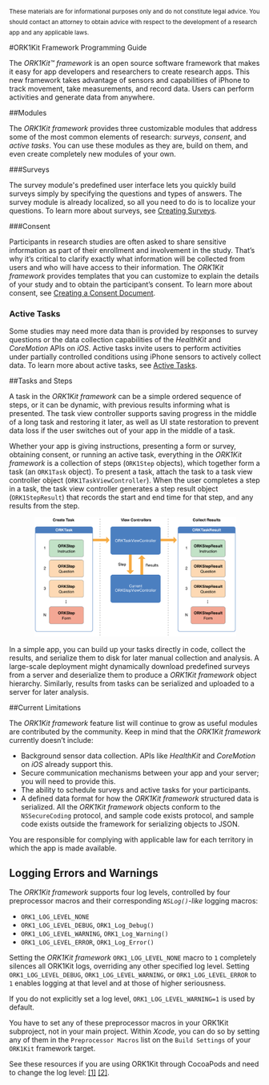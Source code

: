 #
<sub>These materials are for informational purposes only and do not constitute legal advice. You should contact an attorney to obtain advice with respect to the development of a research app and any applicable laws.</sub>

#ORK1Kit Framework Programming Guide

The *ORK1Kit™ framework* is an open source software framework that makes it easy for app
developers and researchers to create research apps. This new framework takes advantage of sensors
and capabilities of iPhone to track movement, take measurements, and record data. Users can perform
activities and generate data from anywhere.

##Modules   

The *ORK1Kit framework* provides three customizable modules that address some of  the most
common elements of research: *surveys*, *consent*, and *active tasks*. You can use these modules as they
are, build on them, and even create completely new modules of your own.

###Surveys

The survey module's predefined user interface lets you quickly build surveys simply by specifying
the questions and types of answers. The survey module is already localized, so all you need to do is
to localize your questions. To learn more about surveys, see
[Creating Surveys](CreatingSurveys-template).

###Consent

Participants in research studies are often asked to share sensitive information as part of their
enrollment and involvement in the study. That’s why it’s critical to clarify exactly what
information will be collected from users and who will have access to their information. The
*ORK1Kit framework* provides templates that you can customize to explain the details of your
study and to obtain the participant’s consent. To learn more about consent, see
[Creating a Consent Document](InformedConsent-template).

### Active Tasks
Some studies may need more data than is provided by responses to survey questions or the data
collection capabilities of the *HealthKit* and *CoreMotion* APIs on *iOS*. Active tasks invite users
to perform activities under partially controlled conditions using iPhone sensors to actively collect
data. To learn more about active tasks, see [Active Tasks](ActiveTasks-template).

##Tasks and Steps

A task in the *ORK1Kit framework* can be a simple ordered sequence of steps, or it can be
dynamic, with previous results informing what is presented. The task view controller supports saving
progress in the middle of a long task and restoring it later, as well as UI state restoration to
prevent data loss if the user switches out of your app in the middle of a task.

Whether your app is giving instructions, presenting a form or survey, obtaining consent, or running
an active task, everything in the *ORK1Kit framework* is a collection of steps
(`ORK1Step` objects), which together form a task (an `ORK1Task` object). To present a task, attach the
task to a task view controller object (`ORK1TaskViewController`). When the user completes a step in a
task, the task view controller generates a step result object (`ORK1StepResult`) that records the
start and end time for that step, and any results from the step.

<center><img src="overview.png" width="80%" alt="ORK1Kit framework Overview"/></center>

In a simple app, you can build up your tasks directly in code, collect the results, and serialize
them to disk for later manual collection and analysis. A large-scale deployment might dynamically
download predefined surveys from a server and deserialize them to produce a *ORK1Kit framework*
object hierarchy. Similarly, results from tasks can be serialized and uploaded to a server for later
analysis.

##Current Limitations

The *ORK1Kit framework* feature list will continue to grow as useful modules are contributed by
the community.  Keep in mind that the *ORK1Kit framework* currently doesn’t include:

* Background sensor data collection. APIs like *HealthKit* and *CoreMotion* on *iOS* already support
    this.
* Secure communication mechanisms between your app and your server; you will need to provide this.
* The ability to schedule surveys and active tasks for your participants.
* A defined data format for how the *ORK1Kit framework* structured data is serialized. All the
    *ORK1Kit framework* objects conform to the `NSSecureCoding` protocol, and sample code exists
  protocol, and sample code exists outside the framework for
  serializing objects to JSON.

You are responsible for complying with applicable law for each
territory in which the app is made available.

## Logging Errors and Warnings

The *ORK1Kit framework* supports four log levels, controlled by four preprocessor macros and their corresponding *`NSLog()`-like* logging macros:
* `ORK1_LOG_LEVEL_NONE`
* `ORK1_LOG_LEVEL_DEBUG`, `ORK1_Log_Debug()`
* `ORK1_LOG_LEVEL_WARNING`, `ORK1_Log_Warning()`
* `ORK1_LOG_LEVEL_ERROR`, `ORK1_Log_Error()`

Setting the *ORK1Kit framework* `ORK1_LOG_LEVEL_NONE` macro to `1` completely silences all ORK1Kit logs, overriding any other specified log level. Setting `ORK1_LOG_LEVEL_DEBUG`, `ORK1_LOG_LEVEL_WARNING`, or `ORK1_LOG_LEVEL_ERROR` to `1` enables logging at that level and at those of higher seriousness.

If you do not explicitly set a log level, `ORK1_LOG_LEVEL_WARNING=1` is used by default.

You have to set any of these preprocessor macros in your ORK1Kit subproject, not in your main project. Within *Xcode*, you can do so by setting any of them in the `Preprocessor Macros` list on the `Build Settings` of your `ORK1Kit` framework target.

See these resources if you are using ORK1Kit through CocoaPods and need to change the log level: [[1]](http://stackoverflow.com/a/30038120/269753) [[2]](http://www.mokacoding.com/blog/cocoapods-and-custom-build-configurations/).
